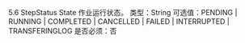 5.6 StepStatus
State
作业运行状态。
类型：String
可选值：PENDING | RUNNING | COMPLETED | CANCELLED | FAILED | INTERRUPTED | TRANSFERINGLOG 
是否必须：否